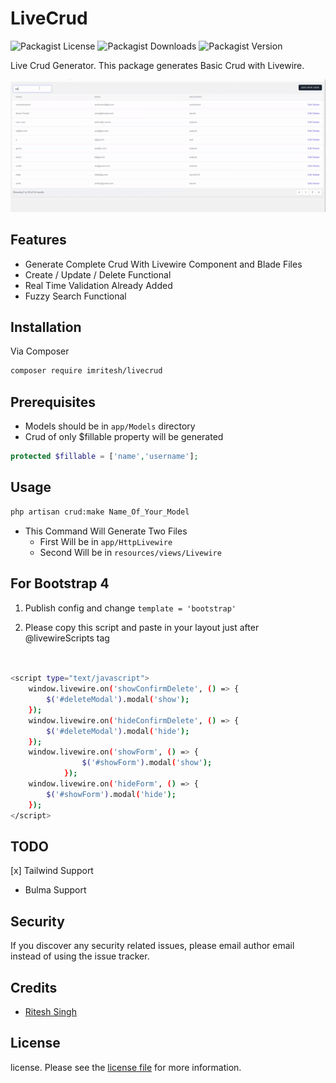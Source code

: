 # LiveCrud


![Packagist License](https://img.shields.io/packagist/l/imritesh/livecrud)
![Packagist Downloads](https://img.shields.io/packagist/dt/imritesh/livecrud)
![Packagist Version](https://img.shields.io/packagist/v/imritesh/livecrud)




Live Crud Generator. This package generates Basic Crud with Livewire.

![](./livewire-crud.gif)

## Features
 - Generate Complete Crud With Livewire Component and Blade Files
 - Create / Update / Delete Functional
 - Real Time Validation Already Added
 - Fuzzy Search Functional

## Installation

Via Composer

``` bash
composer require imritesh/livecrud
```

## Prerequisites
- Models should be in `app/Models`  directory
- Crud of only $fillable property will be generated 
```php 
protected $fillable = ['name','username'];
``` 

## Usage
```bash
php artisan crud:make Name_Of_Your_Model
```

- This Command Will Generate Two Files
    - First Will be in `app/HttpLivewire`
    - Second Will be in `resources/views/Livewire`





## For Bootstrap 4
1. Publish config and change `template = 'bootstrap'` 

2. Please copy this script and paste in your layout just after @livewireScripts tag

```bash


<script type="text/javascript">
    window.livewire.on('showConfirmDelete', () => {
        $('#deleteModal').modal('show');
    });
    window.livewire.on('hideConfirmDelete', () => {
        $('#deleteModal').modal('hide');
    });
    window.livewire.on('showForm', () => {
                $('#showForm').modal('show');
            });
    window.livewire.on('hideForm', () => {
        $('#showForm').modal('hide');
    });
</script>


```



## TODO
[x] Tailwind Support


- Bulma Support


## Security

If you discover any security related issues, please email author email instead of using the issue tracker.

## Credits

- [Ritesh Singh](https://imritesh.com)

## License

license. Please see the [license file](https://github.com/riteshsingh1/livewire-crud/blob/master/license.md) for more information.
